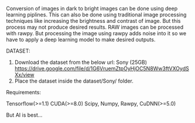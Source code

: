 
Conversion of images in dark to bright images can be done using deep learning piplines. 
This can also be done using traditional image processing techniques like increasing the brightness and contrast of image. But this process may not produce desired results. 
RAW images can be processed with rawpy. But processing the image using rawpy adds noise into it so we have to apply a deep learning model to make desired outputs.


DATASET:

1. Download the dataset from the below url:
   Sony (25GB)
   https://drive.google.com/file/d/1G6VruemZtpOyHjOC5N8Ww3ftVXOydSXx/view
2. Place the dataset inside the dataset/Sony/ folder.

Requirements:

Tensorflow(>=1.1)
CUDA(>=8.0)
Scipy, Numpy, Rawpy,
CuDNN(>=5.0) 

But AI is best...
